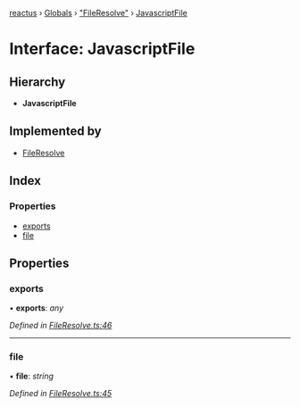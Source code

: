 [reactus](../README.md) › [Globals](../globals.md) › ["FileResolve"](../modules/_fileresolve_.md) › [JavascriptFile](_fileresolve_.javascriptfile.md)

# Interface: JavascriptFile

## Hierarchy

* **JavascriptFile**

## Implemented by

* [FileResolve](../classes/_fileresolve_.fileresolve.md)

## Index

### Properties

* [exports](_fileresolve_.javascriptfile.md#exports)
* [file](_fileresolve_.javascriptfile.md#file)

## Properties

###  exports

• **exports**: *any*

*Defined in [FileResolve.ts:46](https://github.com/Openovate/reactus/blob/0600fe9/src/FileResolve.ts#L46)*

___

###  file

• **file**: *string*

*Defined in [FileResolve.ts:45](https://github.com/Openovate/reactus/blob/0600fe9/src/FileResolve.ts#L45)*
